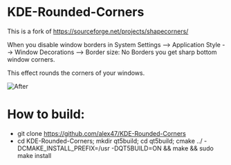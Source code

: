 # KDE-Rounded-Corners

This is a fork of https://sourceforge.net/projects/shapecorners/

When you disable window borders in System Settings --> Application Style --> Window Decorations --> Border size: No Borders you get sharp bottom window corners.

This effect rounds the corners of your windows.


![After](https://raw.githubusercontent.com/alex47/KDE-Rounded-Corners/master/screenshots/after.PNG)

# How to build:
 - git clone https://github.com/alex47/KDE-Rounded-Corners
 - cd KDE-Rounded-Corners; mkdir qt5build; cd qt5build; cmake ../ -DCMAKE_INSTALL_PREFIX=/usr -DQT5BUILD=ON && make && sudo make install
